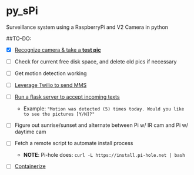 # py_sPi
Surveillance system using a RaspberryPi and V2 Camera in python

##TO-DO:

- [x] [Recognize camera & take a ](https://thepihut.com/blogs/raspberry-pi-tutorials/16021420-how-to-install-use-the-raspberry-pi-camera)[**test pic**](https://www.raspberrypi.org/documentation/usage/camera/raspicam/raspistill.md)
- [ ] Check for current free disk space, and delete old pics if necessary
- [ ] Get motion detection working
- [ ] [Leverage Twilio to send MMS](https://www.twilio.com/docs/libraries/python)
- [ ] [Run a flask server to accept incoming texts](https://github.com/scottx611x/Website/blob/master/scripts/python/sms_automation.py#L31)
  - Example: `"Motion was detected (5) times today. Would you like to see the pictures [Y/N]?"`
- [ ] Figure out sunrise/sunset and alternate between Pi w/ IR cam and Pi w/ daytime cam
- [ ] Fetch a remote script to automate install process
  - **NOTE**: Pi-hole does: `curl -L https://install.pi-hole.net | bash`
- [ ] [Containerize](https://github.com/umiddelb/armhf/wiki/Get-Docker-up-and-running-on-the-RaspberryPi-(ARMv6)-in-four-steps-(Wheezy))

